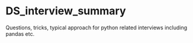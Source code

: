 # DS_interview_summary
Questions, tricks, typical approach for python related interviews including pandas etc.
